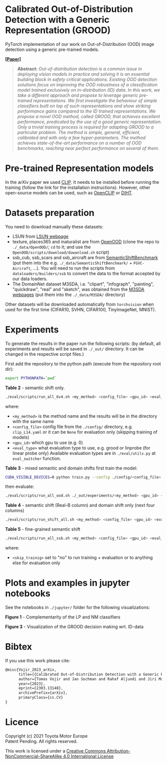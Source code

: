 # Calibrated Out-of-Distribution Detection with a Generic Representation (GROOD)
PyTorch implementation of our work on Out-of-Distribution (OOD) image detection using a generic pre-trained models.

**\[[Paper](https://arxiv.org/abs/2303.13148)\]**


> **Abstract:** 
>*Out-of-distribution detection is a common issue in deploying vision models in
>practice and solving it is an essential building block in safety critical
>applications. Existing OOD detection solutions focus on improving the OOD
>robustness of a classification model trained exclusively on in-distribution
>(ID) data. In this work, we take a different approach and propose to leverage
>generic pre-trained representations. We first investigate the behaviour of
>simple classifiers built on top of such representations and show striking
>performance gains compared to the ID trained representations. We propose
>a novel OOD method, called GROOD, that achieves excellent performance,
>predicated by the use of a good generic representation. Only a trivial training
>process is required for adapting GROOD to a particular problem. The method is
>simple, general, efficient, calibrated and with only a few hyper-parameters.
>The method achieves state-of-the-art performance on a number of OOD benchmarks,
>reaching near perfect performance on several of them.*


# Pre-trained Representation models
In the arXiv paper we used [CLIP](https://github.com/openai/CLIP). It needs to be installed before running the training (follow
the link for the installation instructions). However, other open-source models can be used, such as
[OpenCLIP](https://github.com/mlfoundations/open_clip) or
[DIHT](https://github.com/facebookresearch/diht).

# Datasets preparation
You need to download manually these datasets:
- LSUN from [LSUN webpage](http://www.yf.io/p/lsun)
- texture, places365 and inaturalist are from [OpenOOD](https://github.com/Jingkang50/OpenOOD) (clone the repo to `./_data/OpenOOD/`; `cd` to it; and use the `OpenOOD/scripts/download/dowanload.sh` script)
- ssb_cub, ssb_scars and ssb_aircraft are from [SemanticShiftBenchmark](https://github.com/sgvaze/osr_closed_set_all_you_need) (put them into the e.g. `./_data/SemanticShiftBenchmark/` + `FGVC-Aircraft`, ...). You will need to run the scripts from `dataloaders/builders/ssb` to convert the data to the format accepted by our data loaders.
- The DomainNet dataset M3SDA, i.e. "clipart", "infograph", "painting", "quickdraw", "real" and "sketch", was obtained from the [M3SDA webpages](http://ai.bu.edu/M3SDA/) (put them into the `./_data/M3SDA/` directory)

Other datasets will be downloaded automatically from `torchvision` when used for the first time (CIFAR10, SVHN, CIFAR100, TinyImageNet, MNIST).

# Experiments
To generate the results in the paper run the following scripts: 
(by default, all experiments and results will be saved in `./_out/` directory. It can be changed in the respective script files.)

First add the repository to the python path (execute from the repository root dir):
```sh
export PYTHONPATH=`pwd`
```

**Table 2** - semantic shift only.
```sh
./eval/scripts/run_all_6v4.sh <my_method> <config_file> <gpu_id> <eval_type>
```

where:
- `<my_method>` is the method name and the results will be in the directory with the same name
- `<config_file>` config file from the `./config/` directory, e.g. `clip_L14.yaml` or it can be `None` for evaluation only (skipping training of models)
- `<gpu_id>` which gpu to use (e.g. 0)
- `<eval_type>` what evaluation type to use, e.g. grood or linprobe (for linear probe only) 
  Available evaluation types are in `./eval/utils.py` at `eval_switcher` function.

**Table 3** - mixed semantic and domain shifts
first train the model:
```sh
CUDA_VISIBLE_DEVICES=0 python train.py --config ./config/<config_file> EXPERIMENT.NAME <my_method>
```

then evaluate:
```sh
./eval/scripts/run_all_ood.sh ./_out/experiments/<my_method> <gpu_id> <eval_type>
```

**Table 4** - semantic shift (Real-B column) and domain shift only (next four columns)
```sh
./eval/scripts/run_shift_all.sh <my_method> <config_file> <gpu_id> <eval_type>"
```

**Table 5** - fine-grained semantic shift
```sh
./eval/scripts/run_all_ssb.sh <my_method> <config_file> <gpu_id> <eval_type> <skip_trainig>
```
where:
- `<skip_trainig>` set to "no" to run training + evaluation or to anything else for evaluation only

# Plots and examples in jupyter notebooks
See the notebooks in `./jupyter/` folder for the following visualizations:

**Figure 1** - Complementarity of the LP and NM classifiers

**Figure 3** - Visualization of the GROOD decision making wrt. ID-data


# Bibtex 
If you use this work please cite:

```latex
@misc{Vojir_2023_arXiv,
      title={{Calibrated Out-of-Distribution Detection with a Generic Representation}}, 
      author={Tomas Vojir and Jan Sochman and Rahaf Aljundi and Jiri Matas},
      year={2023},
      eprint={2303.13148},
      archivePrefix={arXiv},
      primaryClass={cs.CV}
}
```

# Licence
Copyright (c) 2021 Toyota Motor Europe<br>
Patent Pending. All rights reserved.

This work is licensed under a [Creative Commons
Attribution-NonCommercial-ShareAlike 4.0 International
License](https://creativecommons.org/licenses/by-nc/4.0/)

